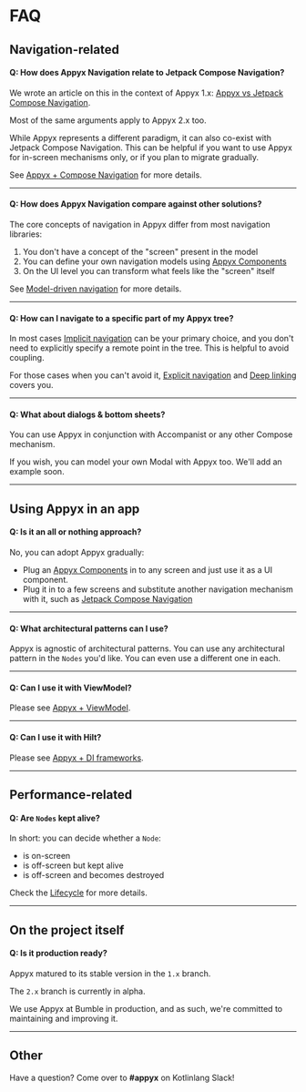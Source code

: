 # FAQ


## Navigation-related

#### **Q: How does Appyx Navigation relate to Jetpack Compose Navigation?**

We wrote an article on this in the context of Appyx 1.x: [Appyx vs Jetpack Compose Navigation](https://medium.com/bumble-tech/appyx-vs-jetpack-compose-navigation-b91bd23369f2).

Most of the same arguments apply to Appyx 2.x too.

While Appyx represents a different paradigm, it can also co-exist with Jetpack Compose Navigation. This can be helpful if you want to use Appyx for in-screen mechanisms only, or if you plan to migrate gradually.

See [Appyx + Compose Navigation](navigation/integrations/compose-navigation.md) for more details.

---

#### **Q: How does Appyx Navigation compare against other solutions?**

The core concepts of navigation in Appyx differ from most navigation libraries: 

1. You don't have a concept of the "screen" present in the model
2. You can define your own navigation models using [Appyx Components](components/index.md)
3. On the UI level you can transform what feels like the "screen" itself

See [Model-driven navigation](navigation/navigation/model-driven-navigation.md) for more details.

---


#### **Q: How can I navigate to a specific part of my Appyx tree?**

In most cases [Implicit navigation](navigation/navigation/implicit-navigation.md) can be your primary choice, and you don't need to explicitly specify a remote point in the tree. This is helpful to avoid coupling.

For those cases when you can't avoid it, [Explicit navigation](navigation/navigation/explicit-navigation.md) and [Deep linking](navigation/navigation/deep-linking.md) covers you.

---


#### **Q: What about dialogs & bottom sheets?**

You can use Appyx in conjunction with Accompanist or any other Compose mechanism.

If you wish, you can model your own Modal with Appyx too. We'll add an example soon.


---


## Using Appyx in an app


#### **Q: Is it an all or nothing approach?**

No, you can adopt Appyx gradually:

- Plug an [Appyx Components](components/index.md) in to any screen and just use it as a UI component.
- Plug it in to a few screens and substitute another navigation mechanism with it, such as [Jetpack Compose Navigation](navigation/integrations/compose-navigation.md)

---

#### **Q: What architectural patterns can I use?**

Appyx is agnostic of architectural patterns. You can use any architectural pattern in the `Nodes` you'd like. You can even use a different one in each.

---

#### **Q: Can I use it with ViewModel?**

Please see [Appyx + ViewModel](navigation/integrations/viewmodel.md).

---


#### **Q: Can I use it with Hilt?**

Please see [Appyx + DI frameworks](navigation/integrations/di-frameworks.md).

---

## Performance-related

#### **Q: Are `Nodes` kept alive?**

In short: you can decide whether a `Node`:

- is on-screen
- is off-screen but kept alive
- is off-screen and becomes destroyed

Check the [Lifecycle](navigation/apps/lifecycle.md#on-screen-off-screen) for more details.

---


## On the project itself

#### **Q: Is it production ready?**

Appyx matured to its stable version in the `1.x` branch. 

The `2.x` branch is currently in alpha. 

We use Appyx at Bumble in production, and as such, we're committed to maintaining and improving it.

---

## Other

Have a question? Come over to **#appyx** on Kotlinlang Slack!
